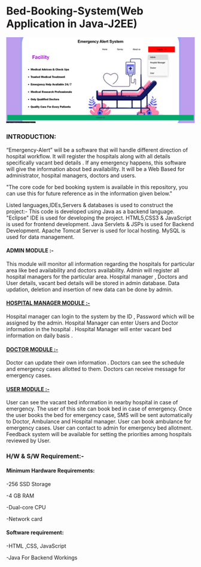 # Bed-Booking-System(Web Application in Java-J2EE)
<img src="https://github.com/Ayushkhodankar/Bed-Booking-System/blob/main/Images/ealert.png" alt="result"></img>
<h3>INTRODUCTION:</h3>
“Emergency-Alert” will be a software that will handle different direction of hospital workflow. 
It will register the hospitals along with all details specifically vacant bed details .
If any emergency happens, this software will give the information about bed availability. 
It will be a Web Based for administrator, hospital managers, doctors and users.

"The core code for bed booking system is available in this repository, you can use this for future reference as in the information given below."

Listed languages,IDEs,Servers & databases is used to construct the project:-
This code is developed using Java as a backend language.
"Eclipse" IDE is used for developing the project.
HTML5,CSS3 & JavaScript is used for frontend development.
Java Servlets & JSPs is used for Backend Development.
Apache Tomcat Server is used for local hosting.
MySQL is used for data management. 

<h4>ADMIN MODULE :-</h4>
This module will monitor all information regarding the hospitals for particular area like bed availability and doctors availability. 
Admin will register all hospital managers for the particular area. 
Hospital manager , Doctors and User details, vacant bed details will be stored in admin database. 
Data updation, deletion and insertion of new data can be done by admin. 

<h4><u>HOSPITAL MANAGER MODULE :-</u></h4>
Hospital manager can login to the system by the ID , Password which will be assigned by the admin. 
Hospital Manager can enter Users and Doctor information in the hospital . 
Hospital Manager will enter vacant bed information on daily basis . 


<h4><u>DOCTOR MODULE :-</u></h4>
Doctor can update their own information . 
Doctors can see the schedule and emergency cases allotted to them. 
Doctors can receive message for emergency cases. 

<h4><u>USER MODULE :-</u></h4>
User can see the vacant bed information in nearby hospital in case of emergency. 
The user of this site can book bed in case of emergency. 
Once the user books the bed for emergency case, SMS will be sent automatically to Doctor, Ambulance and Hospital manager. 
User can book ambulance for emergency cases. 
User can contact to admin for emergency bed allotment. 
Feedback system will be available for setting the priorities among hospitals reviewed by User. 

<h3>H/W & S/W Requirement:-</h3>

<h4>Minimum Hardware Requirements:</h4>

  -256 SSD Storage
  
  -4 GB RAM
  
  -Dual-core CPU
  
  -Network card 
  
<h4>Software requirement:</h4>

  -HTML ,CSS, JavaScript
  
  -Java For Backend Workings
  

